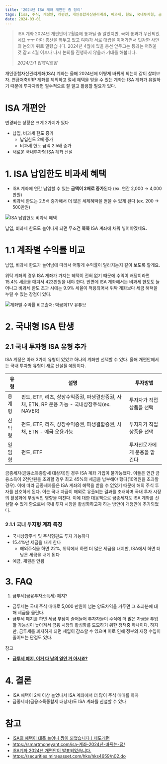 ```yaml
---
title: '2024년 ISA 계좌 개편안 총 정리'
tags: [isa, 주식, 개정안, 개편안, 개인종합자산관리계좌, 비과세, 한도, 국내투자형, 금투세, 금종세자]
date: 2024-03-01
---
```


> ISA 계좌 2024년 개편안이 2월쯤에 통과될 줄 알았지만, 국회 통과가 무산되었네요 ㅜㅜ
> 아마 총선을 앞두고 있고 여야가 서로 대립을 이어가면서 민감한 사안의 논의가 뒤로 밀렸습니다. 2024년 4월에 있을 총선 앞두고는 통과는 어려울 것 같고 4월 이후나 다시 논의를 진행하지 않을까 기대를 해봅니다.
>
> *2024/3/1 업데이트됨*

개인종합자산관리계좌(ISA) 계좌는 올해 2024년에 어떻게 바뀌게 되는지 같이 살펴보자. 연금저축/IRP 계좌를 제외하고 절세 혜택을 얻을 수 있는 계좌는 ISA 계좌가 유일하기 때문에 투자자라면 필수적으로 잘 알고 활용할 필요가 있다.

# ISA 개편안

변경되는 상황은 크게 2가지가 있다

- 납입, 비과세 한도 증가
  - 납입한도 2배 증가
  - 비과세 한도 금액 2.5배 증가
- 새로운 국내투자형 ISA 계좌 신설

# 1. ISA 납입한도 비과세 혜택

- ISA 계좌에 연간 납입할 수 있는 **금액이 2배로 증가**된다 (ex. 연간 2,000 → 4,000만원)
- 비과세 한도는 2.5배 증가해서 더 많은 세제혜택을 얻을 수 있게 된다  (ex. 200 → 500만원)

![ISA 납입한도 비과세 혜택](/media/articles/ISA-Changes/change.png)

납입, 비과세 한도도 늘어나게 되면 무조건 쭉쭉 ISA 계좌에 채워 넣어야겠네요.

# 1.1 계좌별 수익률 비교

납입, 비과세 한도가 늘어남에 따라서 어떻게 수익률이 달라지는지 같이 보도록 할게요.

위탁 계좌의 경우 ISA 계좌가 가지는 혜택이 전혀 없기 때문에 수익이 배당이라면 15.4% 세금을 매겨서 423만원을 내야 한다. 반면에 ISA 계좌에서는 비과세 한도도 늘어나고 비과세 한도 초과 시에는 9.9% 세율이 적용되어서 위탁 계좌보다 세금 해택을 누릴 수 있는 장점이 있다.

![계좌별 수익률 비교](/media/articles/ISA-Changes/compare.png)출처: 박곰희TV 유튜브

# 2. 국내형 ISA 탄생

## 2.1 국내 투자형 ISA 유형 추가

ISA 계정은 아래 3가지 유형이 있었고 하나의 계좌만 선택할 수 있다. 올해 개편안에서는 국내 투자형 유형이 새로 신설될 예정이다.

| 유형   | 설명                                                         | 투자방법                     |
| ------ | ------------------------------------------------------------ | ---------------------------- |
| 증계형 | 펀드, ETF, 리츠, 상장수익증권, 파생결함증권, 사채, ETN, RP 운용 가능 - 국내상장주식(ex. NAVER) | 투자자가 직접 상품을 선택    |
| 신탁형 | 펀드, ETF, 리츠, 상장수익증권, 파생결합증권, 사채, ETN - 예금 운용가능 | 투자자가 직접 상품을 선택    |
| 일임형 | 펀드, ETF                                                    | 투자전문가에게 운용을 맡긴다 |

금종세자(금융소득종합세 대상자)인 경우 ISA 계좌 가입이 불가능했다. 이들은 연간 금융소득이 2천만원을 초과할 경우 최고 45%의 세금을 납부해야 했다(10억원을 초과할 경우). 이에 따라 금종세자들은 ISA 계좌의 혜택을 받을 수 없었기 때문에 해외 주식 투자를 선호하게 된다. 이는 국내 자금이 해외로 유출되는 결과를 초래하며 국내 투자 시장의 활성화에 부정적인 영향을 미친다. 이에 대한 대응책으로 금종세자도 ISA 계좌를 신설할 수 있게 함으로써 국내 투자 시장을 활성화하고자 하는 방안이 개정안에 추가되었다.

### 2.1.1 국내 투자형 계좌 특징

- 국내상장주식 및 주식형펀드 투자 가능하다
- 15.4%만 세금을 내게 한다
  - 해외주식을 하면 22%, 위탁에서 하면 더 많은 세금을 내지만, ISA에서 하면 더 낮은 세금을 내게 된다
- 예금, 채권은 안됨

# 3. FAQ

1. 금투세(금융투자소득세) 폐지?

- 금투세는 국내 주식 매매로 5,000 만원이 넘는 양도차익을 거두면 그 초과분에 대해 세금을 물린다.
- 금투세 폐지를 하면 세금 부담이 즐어들어 투자자들이 주식에 더 많은 자금을 투입할 가능성이 높아져서 금융 시장의 활성화를 도모하기 위한 정책중 하나이다. 하지만, 금투세를 폐지하게 되면 세입이 감소할 수 있으며 이로 인해 정부의 재정 수입이 즐어드는 단점도 있다.

참고

- **[금투세 폐지, 이거 다 남의 일인 거 아시죠?](https://www.hani.co.kr/arti/politics/bluehouse/1124106.html)**

# 4. 결론

- ISA 해택이 2배 이상 늘었나서 ISA 계좌에서 더 많이 주식 매매를 하자
- 금종세자(금융소득종합세 대상자)도 ISA 계좌를 신설할 수 있다

# 참고

- [ISA의 혜택이 대폭 늘어나 짱이 되었습니다ㅣ제도개편](https://www.youtube.com/watch?v=JsdnpGa9_ZY&si=Jd_5H3B7ltYTOnRb)
- https://smartmoneyant.com/isa-계좌-2024년-바뀌는-점/
- [ISA계좌 2024년 개편안이 발표되었습니다.](https://www.notion.so/ISA-2024-46f21e132f4d4e27b7e25125a26044c9?pvs=21)
- https://securities.miraeasset.com/hks/hks4659/n02.do
